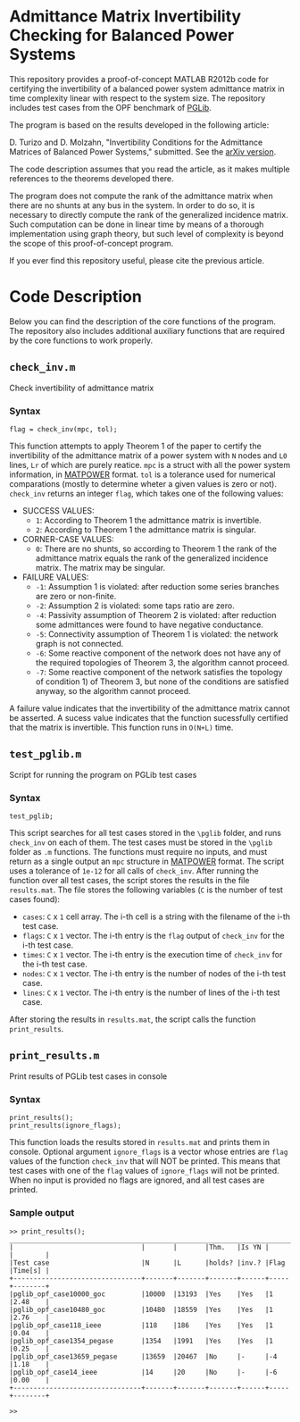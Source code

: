 # Admittance Matrix Invertibility Checking for Balanced Power Systems
This repository provides a proof-of-concept MATLAB R2012b code for certifying the invertibility of a balanced power system admittance matrix in time complexity linear with respect to the system size. The repository includes test cases from the OPF benchmark of [PGLib](https://github.com/power-grid-lib/pglib-opf).

The program is based on the results developed in the following article:

D. Turizo and D. Molzahn, "Invertibility Conditions for the Admittance Matrices of Balanced Power Systems," submitted. See the [arXiv version](https://arxiv.org/abs/2012.04087).

The code description assumes that you read the article, as it makes multiple references to the theorems developed there.

The program does not compute the rank of the admittance matrix when there are no shunts at any bus in the system. In order to do so, it is necessary to directly compute the rank of the generalized incidence matrix. Such computation can be done in linear time by means of a thorough implementation using graph theory, but such level of complexity is beyond the scope of this proof-of-concept program. 

If you ever find this repository useful, please cite the previous article.


# Code Description
Below you can find the description of the core functions of the program. The repository also includes additional auxiliary functions that are required by the core functions to work properly.

## `check_inv.m`
Check invertibility of admittance matrix

### Syntax

    flag = check_inv(mpc, tol);
    
This function attempts to apply Theorem 1 of the paper to certify the invertibility of the admittance matrix of a power system with `N` nodes and `L0` lines, `Lr` of which are purely reatice. `mpc` is a struct with all the power system information, in [MATPOWER](https://github.com/MATPOWER/matpower) format. `tol` is a tolerance used for numerical comparations (mostly to determine wheter a given values is zero or not). `check_inv` returns an integer `flag`, which takes one of the following values:

* SUCCESS VALUES:
  * `1`: According to Theorem 1 the admittance matrix is invertible.
  * `2`: According to Theorem 1 the admittance matrix is singular.
* CORNER-CASE VALUES:
  * `0`: There are no shunts, so according to Theorem 1 the rank of the admittance matrix equals the rank of the generalized incidence matrix. The matrix may be singular.
* FAILURE VALUES:
  * `-1`: Assumption 1 is violated: after reduction some series branches are zero or non-finite.
  * `-2`: Assumption 2 is violated: some taps ratio are zero.
  * `-4`: Passivity assumption of Theorem 2 is violated: after reduction some admittances were found to have negative conductance.
  * `-5`: Connectivity assumption of Theorem 1 is violated: the network graph is not connected.
  * `-6`: Some reactive component of the network does not have any of the required topologies of Theorem 3, the algorithm cannot proceed.
  * `-7`: Some reactive component of the network satisfies the topology of condition 1) of Theorem 3, but none of the conditions are satisfied anyway, so the algorithm cannot proceed.

A failure value indicates that the invertibility of the admittance matrix cannot be asserted. A sucess value indicates that the function sucessfully certified that the matrix is invertible. This function runs in `O(N+L)` time.


## `test_pglib.m`
Script for running the program on PGLib test cases

### Syntax

    test_pglib;
    
This script searches for all test cases stored in the `\pglib` folder, and runs `check_inv` on each of them. The test cases must be stored in the `\pglib` folder as `.m` functions. The functions must require no inputs, and must return as a single output an `mpc` structure in [MATPOWER](https://github.com/MATPOWER/matpower) format. The script uses a tolerance of `1e-12` for all calls of `check_inv`. After running the function over all test cases, the script stores the results in the file `results.mat`. The file stores the following variables (`C` is the number of test cases found):

* `cases`: `C` x `1` cell array. The i-th cell is a string with the filename of the i-th test case.
* `flags`: `C` x `1` vector. The i-th entry is the `flag` output of `check_inv` for the i-th test case.
* `times`: `C` x `1` vector. The i-th entry is the execution time of `check_inv` for the i-th test case.
* `nodes`: `C` x `1` vector. The i-th entry is the number of nodes of the i-th test case.
* `lines`: `C` x `1` vector. The i-th entry is the number of lines of the i-th test case.

After storing the results in `results.mat`, the script calls the function `print_results`.


## `print_results.m`
Print results of PGLib test cases in  console

### Syntax

    print_results();
    print_results(ignore_flags);
    
This function loads the results stored in `results.mat` and prints them in console. Optional argument `ignore_flags` is a vector whose entries are `flag` values of the function `check_inv` that will NOT be printed. This means that test cases with one of the `flag` values of `ignore_flags` will not be printed. When no input is provided no flags are ignored, and all test cases are printed.


### Sample output

    >> print_results();
    ________________________________________________________________________________
    |                                |       |       |Thm.   |Is YN |     |        |
    |Test case                       |N      |L      |holds? |inv.? |Flag |Time[s] |
    +--------------------------------+-------+-------+-------+------+-----+--------+
    |pglib_opf_case10000_goc         |10000  |13193  |Yes    |Yes   |1    |2.48    |
    |pglib_opf_case10480_goc         |10480  |18559  |Yes    |Yes   |1    |2.76    |
    |pglib_opf_case118_ieee          |118    |186    |Yes    |Yes   |1    |0.04    |
    |pglib_opf_case1354_pegase       |1354   |1991   |Yes    |Yes   |1    |0.25    |
    |pglib_opf_case13659_pegase      |13659  |20467  |No     |-     |-4   |1.18    |
    |pglib_opf_case14_ieee           |14     |20     |No     |-     |-6   |0.00    |
    +--------------------------------+-------+-------+-------+------+-----+--------+
    
    >>




